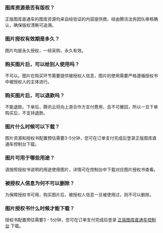 ### 图库资源是否有版权？
正版图库直通车的图库资源均来自经验证的内容提供商，经由腾讯法务团队审核确认，确保版权清晰可追溯。

### 图片授权有效期是多久？
图片均是永久授权，一经采购，永久有效。

### 购买图片后，可以给别人使用吗？
不可以。图片在购买环节需要提供被授权人信息，图片的使用需要严格遵循授权书中被授权人的主体进行。

### 购买图片后，可以退款吗？
不能退款。下单后，腾讯云将向上游合作方支付费用，且不可撤回，所以一旦下单购买后，不支持退款。

### 图片什么时候可以下载？
图片资源和授权书配置预估需要3-5分钟，您可在订单支付完成后登录正版图库直通车控制台下载。

### 图片可用于哪些用途？
请按照授权书说明的用途使用图片，详情可在控制台中下载对应图片授权书查看。

### 被授权人信息为何不可以删除？
为保障授权书可用，购买图片后，被授权人信息一旦被使用过，则不可以删除。

### 图片授权书什么时候才能下载？
授权书配置预估需要3 - 5分钟，您可在订单支付完成后登录 [正版图库直通车控制台](https://console.cloud.tencent.com/ape/order) 下载。


 
